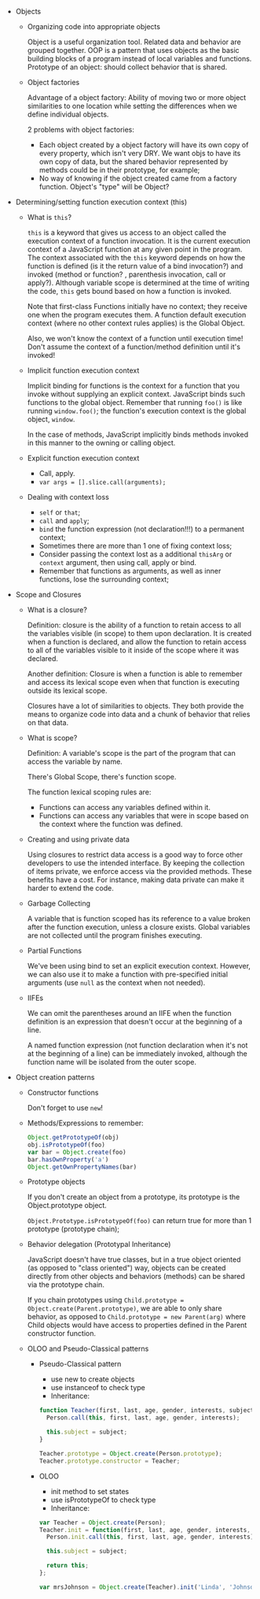 * Objects

  * Organizing code into appropriate objects

    Object is a useful organization tool. Related data and behavior are grouped together. OOP is a pattern that uses objects as the basic building blocks of a program instead of local variables and functions.
    Prototype of an object: should collect behavior that is shared.

  * Object factories

    Advantage of a object factory: Ability of moving two or more object similarities to one location while setting the differences when we define individual objects.

    2 problems with object factories:
      * Each object created by a object factory will have its own copy of every property, which isn't very DRY. We want objs to have its own copy of data, but the shared behavior represented by methods could be in their prototype, for example;
      * No way of knowing if the object created came from a factory function. Object's "type" will be Object?

* Determining/setting function execution context (this)

  * What is `this`?

    `this` is a keyword that gives us access to an object called the execution context of a function invocation. It is the current execution context of a JavaScript function at any given point in the program. The context associated with the `this` keyword depends on how the function is defined (is it the return value of a bind invocation?) and invoked (method or function? , parenthesis invocation, call or apply?). Although variable scope is determined at the time of writing the code, `this` gets bound based on how a function is invoked.

    Note that first-class Functions initially have no context; they receive one when the program executes them. A function default execution context (where no other context rules applies) is the Global Object.

    Also, we won't know the context of a function until execution time! Don't assume the context of a function/method definition until it's invoked!

  * Implicit function execution context

    Implicit binding for functions is the context for a function that you invoke without supplying an explicit context. JavaScript binds such functions to the global object. Remember that running `foo()` is like running `window.foo()`; the function's execution context is the global object, `window`.

    In the case of methods, JavaScript implicitly binds methods invoked in this manner to the owning or calling object.

  * Explicit function execution context

    * Call, apply.
    * `var args = [].slice.call(arguments);`

  * Dealing with context loss

    * `self` or `that`;
    * `call` and `apply`;
    * `bind` the function expression (not declaration!!!) to a permanent context;
    * Sometimes there are more than 1 one of fixing context loss;
    * Consider passing the context lost as a additional `thisArg` or `context` argument, then using call, apply or bind.
    * Remember that functions as arguments, as well as inner functions,  lose the surrounding context;

* Scope and Closures

  * What is a closure?

    Definition: closure is the ability of a function to retain access to all the variables visible (in scope) to them upon declaration. It is created when a function is declared, and allow the function to retain access to all of the variables visible to it inside of the scope where it was declared.

    Another definition: Closure is when a function is able to remember and access its lexical scope even when that function is executing outside its lexical scope.

    Closures have a lot of similarities to objects. They both provide the means to organize code into data and a chunk of behavior that relies on that data.

  * What is scope?

    Definition: A variable's scope is the part of the program that can access the variable by name.

    There's Global Scope, there's function scope.

    The function lexical scoping rules are:
    * Functions can access any variables defined within it.
    * Functions can access any variables that were in scope based on the context where the function was defined.

  * Creating and using private data

    Using closures to restrict data access is a good way to force other developers to use the intended interface. By keeping the collection of items private, we enforce access via the provided methods. These benefits have a cost. For instance, making data private can make it harder to extend the code.

  * Garbage Collecting

    A variable that is function scoped has its reference to a value broken after the function execution, unless a closure exists. Global variables are not collected until the program finishes executing.

  * Partial Functions

    We've been using bind to set an explicit execution context. However, we can also use it to make a function with pre-specified initial arguments (use `null` as the context when not needed).

  * IIFEs

    We can omit the parentheses around an IIFE when the function definition is an expression that doesn't occur at the beginning of a line.

    A named function expression (not function declaration when it's not at the beginning of a line) can be immediately invoked, although the function name will be isolated from the outer scope.

* Object creation patterns

  * Constructor functions

    Don't forget to use `new`!

  * Methods/Expressions to remember:

    ```javascript
    Object.getPrototypeOf(obj)
    obj.isPrototypeOf(foo)
    var bar = Object.create(foo)
    bar.hasOwnProperty('a')
    Object.getOwnPropertyNames(bar)

    ```
  * Prototype objects

    If you don't create an object from a prototype, its prototype is the Object.prototype object.

    `Object.Prototype.isPrototypeOf(foo)` can return true for more than 1 prototype (prototype chain);

  * Behavior delegation (Prototypal Inheritance)

     JavaScript doesn't have true classes, but in a true object oriented (as opposed to "class oriented") way, objects can be created directly from other objects and behaviors (methods) can be shared via the prototype chain.

     If you chain prototypes using `Child.prototype = Object.create(Parent.prototype)`, we are able to only share behavior, as opposed to `Child.prototype = new Parent(arg)` where Child objects would have access to properties defined in the Parent constructor function.

  * OLOO and Pseudo-Classical patterns

    * Pseudo-Classical pattern

      * use new to create objects
      * use instanceof to check type
      * Inheritance:
      ```javascript
      function Teacher(first, last, age, gender, interests, subject) {
        Person.call(this, first, last, age, gender, interests);

        this.subject = subject;
      }

      Teacher.prototype = Object.create(Person.prototype);
      Teacher.prototype.constructor = Teacher;
      ```

    * OLOO

      * init method to set states
      * use isPrototypeOf to check type
      * Inheritance:
      ```javascript
      var Teacher = Object.create(Person);
      Teacher.init = function(first, last, age, gender, interests, subject) {
        Person.init.call(this, first, last, age, gender, interests);

        this.subject = subject;

        return this;
      };

      var mrsJohnson = Object.create(Teacher).init('Linda', 'Johnson', 87, female, 'Knitting', 'English');
      ```

